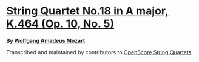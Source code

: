 # [String Quartet No.18 in A major, K.464 (Op. 10, No. 5)][set]

__By [Wolfgang Amadeus Mozart][composer]__

[set]: https://musescore.com/openscore-string-quartets/sets/5108515
[composer]: https://musescore.com/openscore-string-quartets/sets?order=title&text=Mozart,+Wolfgang

Transcribed and maintained by contributors to [OpenScore String Quartets].

[OpenScore String Quartets]: https://musescore.com/openscore-string-quartets
